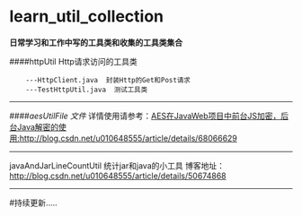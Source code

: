 # learn_util_collection 
**日常学习和工作中写的工具类和收集的工具类集合**

####httpUtil Http请求访问的工具类
	
		---HttpClient.java  封装Http的Get和Post请求
		---TestHttpUtil.java  测试工具类
	


----------


####*aesUtilFile 文件*
详情使用请参考：<a href="http://blog.csdn.net/u010648555/article/details/68066629" target="_blank">AES在JavaWeb项目中前台JS加密，后台Java解密的使用:http://blog.csdn.net/u010648555/article/details/68066629</a>


----------
javaAndJarLineCountUtil	统计jar和java的小工具 博客地址：http://blog.csdn.net/u010648555/article/details/50674868


----------
#持续更新.....